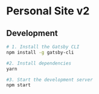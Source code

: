 # Personal Site v2

## Development

```bash
# 1. Install the Gatsby CLI
npm install -g gatsby-cli

#2. Install dependencies
yarn

#3. Start the development server
npm start
```
